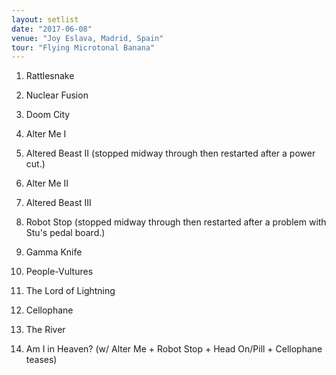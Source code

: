 ```yaml
---
layout: setlist
date: "2017-06-08"
venue: "Joy Eslava, Madrid, Spain"
tour: "Flying Microtonal Banana"
---
```



 1. Rattlesnake

 2. Nuclear Fusion

 3. Doom City

 4. Alter Me I

 5. Altered Beast II
    (stopped midway through then restarted after a power cut.)

 6. Alter Me II

 7. Altered Beast III

 8. Robot Stop
    (stopped midway through then restarted after a problem with Stu's
    pedal board.)

 9. Gamma Knife

10. People-Vultures

11. The Lord of Lightning

12. Cellophane

13. The River

14. Am I in Heaven?
    (w/ Alter Me + Robot Stop + Head On/Pill + Cellophane teases)
